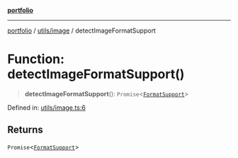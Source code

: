 [**portfolio**](../../../README.md)

***

[portfolio](../../../modules.md) / [utils/image](../README.md) / detectImageFormatSupport

# Function: detectImageFormatSupport()

> **detectImageFormatSupport**(): `Promise`\<[`FormatSupport`](../interfaces/FormatSupport.md)\>

Defined in: [utils/image.ts:6](https://github.com/tnorlund/Portfolio/blob/fccdc1782e04c729eb12827eaee7d26658b38a0c/portfolio/utils/image.ts#L6)

## Returns

`Promise`\<[`FormatSupport`](../interfaces/FormatSupport.md)\>
